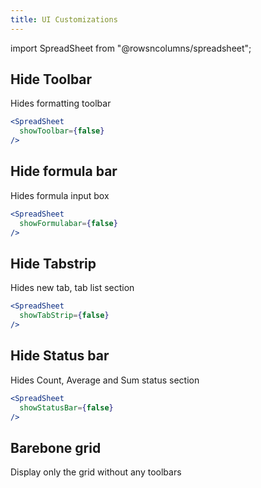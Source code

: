 ```yaml
---
title: UI Customizations
---
```

import SpreadSheet from "@rowsncolumns/spreadsheet";

## Hide  Toolbar

Hides formatting toolbar

```jsx
<SpreadSheet
  showToolbar={false}
/>
```

<SpreadSheet
  showToolbar={false}
/>

## Hide formula  bar

Hides formula input box

```jsx
<SpreadSheet
  showFormulabar={false}
/>
```

<SpreadSheet
  showFormulabar={false}
/>

## Hide Tabstrip

Hides new tab, tab list section

```jsx
<SpreadSheet
  showTabStrip={false}
/>
```

<SpreadSheet
  showTabStrip={false}
/>

## Hide Status bar

Hides Count, Average and Sum status section

```jsx
<SpreadSheet
  showStatusBar={false}
/>
```

<SpreadSheet
  showStatusBar={false}
/>


## Barebone grid

Display only the grid without any toolbars

<SpreadSheet
  showToolbar={false}
  showTabStrip={false}
  showFormulabar={false}
  showStatusBar={false}
/>